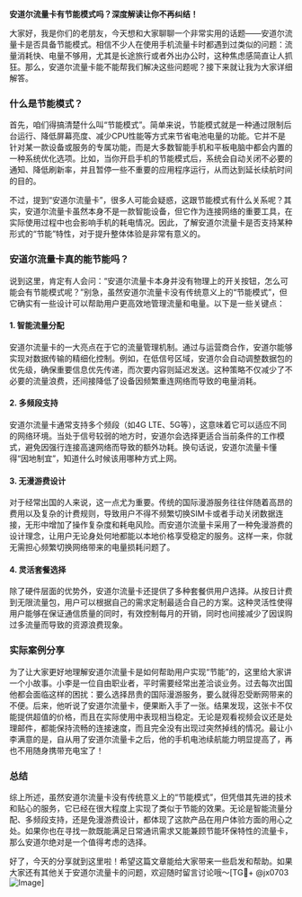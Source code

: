 **安道尔流量卡有节能模式吗？深度解读让你不再纠结！**

大家好，我是你们的老朋友，今天想和大家聊聊一个非常实用的话题——安道尔流量卡是否具备节能模式。相信不少人在使用手机流量卡时都遇到过类似的问题：流量消耗快、电量不够用，尤其是长途旅行或者外出办公时，这种焦虑感简直让人抓狂。那么，安道尔流量卡能不能帮我们解决这些问题呢？接下来就让我为大家详细解答。

### 什么是节能模式？

首先，咱们得搞清楚什么叫“节能模式”。简单来说，节能模式就是一种通过限制后台运行、降低屏幕亮度、减少CPU性能等方式来节省电池电量的功能。它并不是针对某一款设备或服务的专属功能，而是大多数智能手机和平板电脑中都会内置的一种系统优化选项。比如，当你开启手机的节能模式后，系统会自动关闭不必要的通知、降低刷新率，并且暂停一些不重要的应用程序运行，从而达到延长续航时间的目的。

不过，提到“安道尔流量卡”，很多人可能会疑惑，这跟节能模式有什么关系呢？其实，安道尔流量卡虽然本身不是一款智能设备，但它作为连接网络的重要工具，在实际使用过程中也会影响手机的耗电情况。因此，了解安道尔流量卡是否支持某种形式的“节能”特性，对于提升整体体验是非常有意义的。

### 安道尔流量卡真的能节能吗？

说到这里，肯定有人会问：“安道尔流量卡本身并没有物理上的开关按钮，怎么可能会有节能模式呢？”别急，虽然安道尔流量卡没有传统意义上的“节能模式”，但它确实有一些设计可以帮助用户更高效地管理流量和电量。以下是一些关键点：

#### 1. **智能流量分配**
安道尔流量卡的一大亮点在于它的流量管理机制。通过与运营商合作，安道尔能够实现对数据传输的精细化控制。例如，在低信号区域，安道尔会自动调整数据包的优先级，确保重要信息优先传递，而次要内容则延迟发送。这种策略不仅减少了不必要的流量浪费，还间接降低了设备因频繁重连网络而导致的电量消耗。

#### 2. **多频段支持**
安道尔流量卡通常支持多个频段（如4G LTE、5G等），这意味着它可以适应不同的网络环境。当处于信号较弱的地方时，安道尔会选择更适合当前条件的工作模式，避免因强行连接高速网络而导致的额外功耗。换句话说，安道尔流量卡懂得“因地制宜”，知道什么时候该用哪种方式上网。

#### 3. **无漫游费设计**
对于经常出国的人来说，这一点尤为重要。传统的国际漫游服务往往伴随着高昂的费用以及复杂的计费规则，导致用户不得不频繁切换SIM卡或者手动关闭数据连接，无形中增加了操作复杂度和耗电风险。而安道尔流量卡采用了一种免漫游费的设计理念，让用户无论身处何地都能以本地价格享受稳定的服务。这样一来，你就无需担心频繁切换网络带来的电量损耗问题了。

#### 4. **灵活套餐选择**
除了硬件层面的优势外，安道尔流量卡还提供了多种套餐供用户选择。从按日计费到无限流量包，用户可以根据自己的需求定制最适合自己的方案。这种灵活性使得用户能够在保证通信质量的同时，有效控制每月的开销，同时也间接减少了因误购过多流量而导致的资源浪费现象。

### 实际案例分享

为了让大家更好地理解安道尔流量卡是如何帮助用户实现“节能”的，这里给大家讲一个小故事。小李是一位自由职业者，平时需要经常出差洽谈业务。过去每次出国他都会面临这样的困扰：要么选择昂贵的国际漫游服务，要么就得忍受断网带来的不便。后来，他听说了安道尔流量卡，便果断入手了一张。结果发现，这张卡不仅能提供超值的价格，而且在实际使用中表现相当稳定。无论是观看视频会议还是处理邮件，都能保持流畅的连接速度，而且完全没有出现过突然掉线的情况。最让小李满意的是，自从用了安道尔流量卡之后，他的手机电池续航能力明显提高了，再也不用随身携带充电宝了！

### 总结

综上所述，虽然安道尔流量卡没有传统意义上的“节能模式”，但凭借其先进的技术和贴心的服务，它已经在很大程度上实现了类似于节能的效果。无论是智能流量分配、多频段支持，还是免漫游费设计，都体现了这款产品在用户体验方面的用心之处。如果你也在寻找一款既能满足日常通讯需求又能兼顾节能环保特性的流量卡，那么安道尔绝对是一个值得考虑的选择。

好了，今天的分享就到这里啦！希望这篇文章能给大家带来一些启发和帮助。如果大家还有其他关于安道尔流量卡的问题，欢迎随时留言讨论哦～[TG💪+ @jx0703 ![Image](https://github.com/user-attachments/assets/dbca1d08-cadb-493c-b0ec-ad6f7a83f270)]